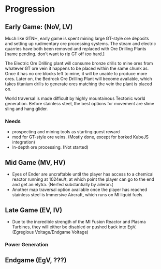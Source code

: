 # Progression

## Early Game: (NoV, LV)

Much like GTNH, early game is spent mining large GT-style ore deposits and setting up rudimentary ore processing systems.
The steam and electric quarries have both been removed and replaced with Ore Drilling Plants [name pending. don't want to rip GT off *too* hard.]

The Electric Ore Drilling plant will consume bronze drills to mine ores from whatever GT ore vein it happens to be placed within the same chunk as. Once it has no ore blocks left to mine, it will be unable to produce more ores. Later on, the Bedrock Ore Drilling Plant will become available, which takes titanium drills to generate ores matching the vein the plant is placed on.

World traversal is made difficult by highly mountainous Tectonic world generation. Before stainless steel, the best options for movement are slime sling and hang glider.

### Needs

- prospecting and mining tools as starting quest reward
- mod for GT-style ore veins. (Mostly done, except for borked KubeJS integration)
- In-depth ore processing. (Not started)

## Mid Game (MV, HV)

- Eyes of Ender are uncraftable until the player has access to a chemical reactor running at 1024eu/t, at which point the player can go to the end and get an elytra. (Nerfed substantially by aileron.)
- Another map traversal option available once the player has reached stainless steel is Immersive Aircraft, which runs on MI liquid fuels.

## Late Game (EV, IV)

- Due to the incredible strength of the MI Fusion Reactor and Plasma Turbines, they will either be disabled or pushed back into EgV. (Egregious Voltage/Endgame Voltage)

### Power Generation

## Endgame (EgV, ???)
